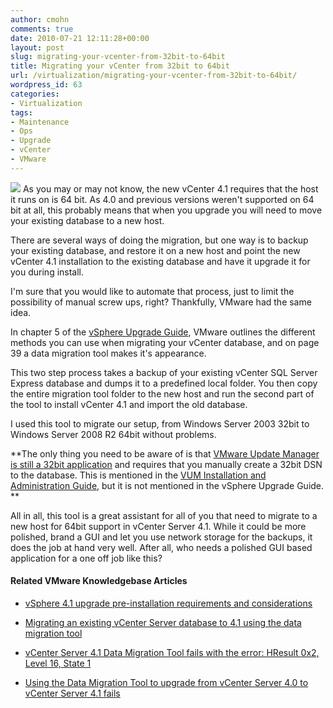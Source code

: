 ```yaml
---
author: cmohn
comments: true
date: 2010-07-21 12:11:28+00:00
layout: post
slug: migrating-your-vcenter-from-32bit-to-64bit
title: Migrating your vCenter from 32bit to 64bit
url: /virtualization/migrating-your-vcenter-from-32bit-to-64bit/
wordpress_id: 63
categories:
- Virtualization
tags:
- Maintenance
- Ops
- Upgrade
- vCenter
- VMware
---
```


![](/images/logos/vmware-logo.gif) As you may or may not know, the new vCenter 4.1 requires that the host it runs on is 64 bit. As 4.0 and previous versions weren't supported on 64 bit at all, this probably means that when you upgrade you will need to move your existing database to a new host.

There are several ways of doing the migration, but one way is to backup your existing database, and restore it on a new host and point the new vCenter 4.1 installation to the existing database and have it upgrade it for you during install.

I'm sure that you would like to automate that process, just to limit the possibility of manual screw ups, right? Thankfully, VMware had the same idea.

In chapter 5 of the [vSphere Upgrade Guide](http://www.vmware.com/pdf/vsphere4/r41/vsp_41_upgrade_guide.pdf), VMware outlines the different methods you can use when migrating your vCenter database, and on page 39 a data migration tool makes it's appearance.

This two step process takes a backup of your existing vCenter SQL Server Express database and dumps it to a predefined local folder. You then copy the entire migration tool folder to the new host and run the second part of the tool to install vCenter 4.1 and import the old database.

I used this tool to migrate our setup, from Windows Server 2003 32bit to Windows Server 2008 R2 64bit without problems.

**The only thing you need to be aware of is that [VMware Update Manager is still a 32bit application](http://www.yellow-bricks.com/2010/07/15/32-bit-odbc-dsn-for-vum-4-1/) and requires that you manually create a 32bit DSN to the database. This is mentioned in the [VUM Installation and Administration Guide](http://www.vmware.com/pdf/vsp_vum_41_admin_guide.pdf), but it is not mentioned in the vSphere Upgrade Guide.
**

All in all, this tool is a great assistant for all of you that need to migrate to a new host for 64bit support in vCenter Server 4.1. While it could be more polished, brand a GUI and let you use network storage for the backups, it does the job at hand very well. After all, who needs a polished GUI based application for a one off job like this?


#### Related VMware Knowledgebase Articles





	
  * [vSphere 4.1 upgrade pre-installation requirements and considerations](http://kb.vmware.com/selfservice/microsites/search.do?cmd=displayKC&docType=kc&externalId=1022137&sliceId=1&docTypeID=DT_KB_1_1&dialogID=90426222&stateId=1%200%2090428570)




	
  * [Migrating an existing vCenter Server database to 4.1 using the data migration tool](http://kb.vmware.com/selfservice/microsites/search.do?cmd=displayKC&docType=kc&externalId=1021635&sliceId=1&docTypeID=DT_KB_1_1&dialogID=90426222&stateId=1%200%2090428570)




	
  * [vCenter Server 4.1 Data Migration Tool fails with the error: HResult 0x2, Level 16, State 1](http://kb.vmware.com/selfservice/microsites/search.do?language=en_US&cmd=displayKC&externalId=1024490)




	
  * [Using the Data Migration Tool to upgrade from vCenter Server 4.0 to vCenter Server 4.1 fails](http://kb.vmware.com/selfservice/microsites/search.do?cmd=displayKC&docType=kc&externalId=1024380&sliceId=1&docTypeID=DT_KB_1_1&dialogID=90426222&stateId=1%200%2090428570)



